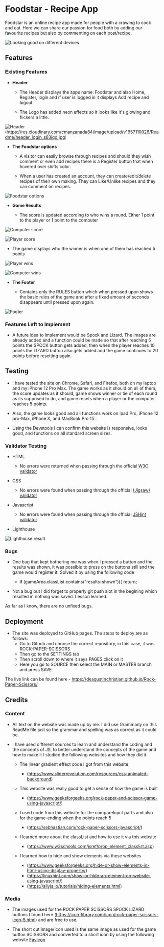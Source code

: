 # Foodstar - Recipe App

Foodstar is an online recipe app made for people with a crawing to cook and eat. Here we can share our passion for food both by adding our favourite recipes but also by commenting on each post/recipe.

![Looking good on different devices](https://res.cloudinary.com/cmanzanada84/image/upload/v1657108242/Readme/HeaderFoodstar_xewzmc.jpg)

## Features 

### Existing Features

- __Header__

    - The Header displays the apps name: Foodstar and also Home, Register, login and if user is logged in it displays Add recipe and logout.

    - The Logo has added neon effects so it looks like it's glowing and flickers a little.

![Header](https://res.cloudinary.com/cmanzanada84/image/upload/v1657108242/Readme/HeaderFoodstar_xewzmc.jpg)
(https://res.cloudinary.com/cmanzanada84/image/upload/v1657110026/Readme/header_login_s83iqd.jpg)

- __The Foodstar options__

    - A visitor can easily browse through recipes and should they wish comment or even add recipes there is a Register button that when hovered over shifts color.

    - When a user has created an account, they can create/edit/delete recipes of their own making. They can Like/Unlike recipes and they can comment on recipes.


![Foodstar options](https://res.cloudinary.com/cmanzanada84/image/upload/v1657109819/Readme/Like_and_comment_frg5v7.jpg)

- __Game Results__

    - The score is updated according to who wins a round. Either 1 point to the player or 1 point to the computer

![Computer score](https://raw.githubusercontent.com/deagustinchristian/Rock-Paper-Scissors/main/assets/images/readme%20images/Computer%20wins.jpeg)

![Player score](https://raw.githubusercontent.com/deagustinchristian/Rock-Paper-Scissors/main/assets/images/readme%20images/Player%20wins.jpeg)

- The game displays who the winner is when one of them has reached 5 points

![Player wins](https://raw.githubusercontent.com/deagustinchristian/Rock-Paper-Scissors/main/assets/images/readme%20images/Player%20wins%20the%20match.jpeg)

![Computer wins](https://raw.githubusercontent.com/deagustinchristian/Rock-Paper-Scissors/main/assets/images/readme%20images/Computer%20wins%20the%20match.jpeg)


- __The Footer__ 

    - Contains only the RULES button which when pressed upon shows the basic rules of the game and after a fixed amount of seconds disappears until pressed upon again.

![Footer](https://raw.githubusercontent.com/deagustinchristian/Rock-Paper-Scissors/main/assets/images/readme%20images/Rules%20button.jpeg)



### Features Left to Implement

- A future idea to implement would be Spock and Lizard. The images are already added and a function could be made so that after reaching 5 points the SPOCK button gets added, then when the player reaches 10 points the LIZARD button also gets added and the game continues to 20 points before resetting again.

## Testing 

- I have tested the site on Chrome, Safari, and Firefox, both on my laptop and my iPhone 12 Pro Max. The game works as it should on all of them, the score updates as it should, game shows winner or tie of each round as its supposed to do, and game resets when a player or the computer reaches 5 points.

- Also, the game looks good and all functions work on Ipad Pro, iPhone 12 pro-Max, iPhone X, and MacBook Pro 15´.

- Using the Devstools I can confirm this website is responsive, looks good, and functions on all standard screen sizes.


### Validator Testing 

- HTML
  - No errors were returned when passing through the official [W3C validator](https://validator.w3.org/nu/?doc=https%3A%2F%2Fdeagustinchristian.github.io%2FRock-Paper-Scissors%2F)

- CSS
  - No errors were found when passing through the official [(Jigsaw) validator](https://jigsaw.w3.org/css-validator/validator?uri=https%3A%2F%2Fdeagustinchristian.github.io%2FRock-Paper-Scissors%2F&profile=css3svg&usermedium=all&warning=1&vextwarning=&lang=sv)

- Javascript
    - No errors were found when passing through the official [JSHint validator](https://jshint.com/)
  

- Lighthouse

![Lighthouse result](https://raw.githubusercontent.com/deagustinchristian/Rock-Paper-Scissors/main/assets/images/readme%20images/Lighthouse%20RPS%20game.jpeg)

###  Bugs
- One bug that kept bothering me was when I pressed a button and the results was shown, it was possible to press on the buttons still and the game would register it. Solved it by using the following code
    - if (gameArea.classList.contains("results-shown")){ 
        return;

- Not a bug but I did forget to properly git push alot in the begining which resulted in nothing was saved. Lesson learned.

As far as I know, there are no unfixed bugs. 

## Deployment
 
- The site was deployed to GitHub pages. The steps to deploy are as follows: 
  - Go to Github and choose the correct repository, in this case, it was ROCK-PAPER-SCISSORS
  - Then go to the SETTINGS tab
  - Then scroll down to where it says PAGES click on it
  - Here you go to SOURCE then select the MAIN or MASTER branch and press SAVE

The live link can be found here - https://deagustinchristian.github.io/Rock-Paper-Scissors/ 


## Credits 


### Content 

- All text on the website was made up by me. I did use Grammarly on this ReadMe file just so the grammar and spelling was as correct as it could be.

- I have used different sources to learn and understand the coding and the concepts of JS, to better understand the concepts of the game and how to make it I studied the following websites and how they did it.

    - The linear gradient effect code I got from this website
        - (https://www.sliderrevolution.com/resources/css-animated-background)

    - This website was really good to get a sense of how the game is built
        - (https://www.geeksforgeeks.org/rock-paper-and-scissor-game-using-javascript/)
    
    - I used code from this website for the compareInput parts and also for the game-ending when the points reach 5
        - (https://sebhastian.com/rock-paper-scissors-javascript/)

    - I learned more about the classList and how to use it via this website
        - (https://www.w3schools.com/jsref/prop_element_classlist.asp)

    - I learned how to hide and show elements via these websites
        - (https://www.geeksforgeeks.org/hide-or-show-elements-in-html-using-display-property/)
        - (https://linuxhint.com/show-or-hide-an-element-on-website-using-javascript/)
        - (https://allyjs.io/tutorials/hiding-elements.html)


### Media

- The images used for the ROCK PAPER SCISSORS SPOCK LIZARD buttons I found here (https://icon-library.com/icon/rock-paper-scissors-icon-5.html) and are free to use.

- The short cut image/icon used is the same image as used for the game button SCISSORS and converted to a short icon by using the following website [Favicon](https://favicon.io/)